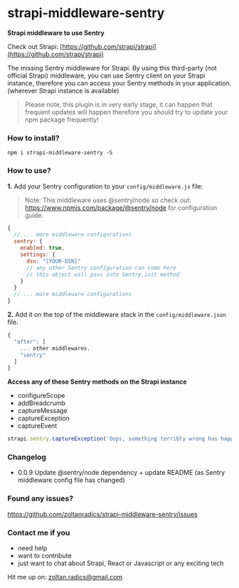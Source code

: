 # strapi-middleware-sentry

**Strapi middleware to use Sentry**

Check out Strapi: [https://github.com/strapi/strapi](https://github.com/strapi/strapi)

The missing Sentry middleware for Strapi. By using this third-party (not official Strapi) middleware, you can use Sentry client on your Strapi instance, therefore you can access your Sentry methods in your application. (wherever Strapi instance is available)

> Please note, this plugin is in very early stage, it can happen that frequent updates will happen therefore you should try to update your npm package frequently!

### How to install?

```
npm i strapi-middleware-sentry -S
```

### How to use?

**1.** Add your Sentry configuration to your `config/middleware.js` file:

> Note: This middleware uses @sentry/node so check out: https://www.npmjs.com/package/@sentry/node for configuration guide.

```javascript
{
  // ... more middleware configurations
  sentry: {
    enabled: true,
    settings: {
      dsn: "[YOUR-DSN]"
      // any other Sentry configuration can come here
      // this object will pass into Sentry.init method
    }
  }
  // ... more middleware configurations
}
```

**2.** Add it on the top of the middleware stack in the `config/middleware.json` file.

```javascript
{
  "after": [
    ... other middlewares,
    "sentry"
  ]
}
```

**Access any of these Sentry methods on the Strapi instance**

- configureScope
- addBreadcrumb
- captureMessage
- captureException
- captureEvent

```javascript
strapi.sentry.captureException('Oops, something terribly wrong has happened!')
```

### Changelog

- 0.0.9 Update @sentry/node dependency + update README (as Sentry middleware config file has changed)

### Found any issues?

https://github.com/zoltanradics/strapi-middleware-sentry/issues

### Contact me if you

- need help
- want to contribute
- just want to chat about Strapi, React or Javascript or any exciting tech

Hit me up on: zoltan.radics@gmail.com
